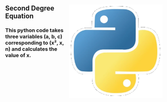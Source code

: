 # <img src="https://github.com/rodrigonuness/language_pictures/blob/master/Python.png" align="right" width="300">
## Second Degree Equation
### This python code takes three variables (a, b, c) corresponding to (x², x, n) and calculates the value of x.
### 
#### 




